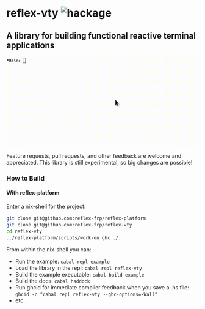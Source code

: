 # reflex-vty ![hackage](https://img.shields.io/hackage/v/reflex-vty.svg)

## A library for building functional reactive terminal applications

![reflex-vty example animation](doc/welcome.gif)

Feature requests, pull requests, and other feedback are welcome and appreciated. This library
is still experimental, so big changes are possible!
### How to Build

#### With reflex-platform

Enter a nix-shell for the project:
```bash
git clone git@github.com:reflex-frp/reflex-platform
git clone git@github.com:reflex-frp/reflex-vty
cd reflex-vty
../reflex-platform/scripts/work-on ghc ./.
```

From within the nix-shell you can:
* Run the example: `cabal repl example`
* Load the library in the repl: `cabal repl reflex-vty`
* Build the example executable: `cabal build example`
* Build the docs: `cabal haddock`
* Run ghcid for immediate compiler feedback when you save a .hs file: `ghcid -c "cabal repl reflex-vty --ghc-options=-Wall"`
* etc.
